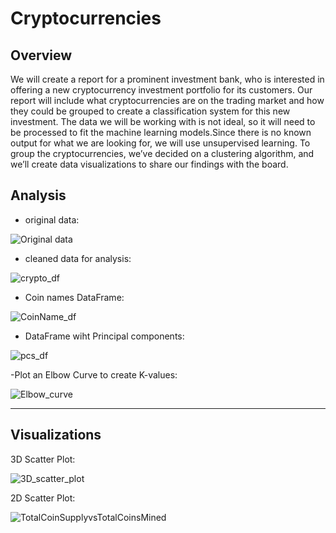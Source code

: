 # Cryptocurrencies

## Overview

We will create a report for  a prominent investment bank, who is interested in offering a new cryptocurrency investment portfolio for its customers.  Our report will include what cryptocurrencies are on the trading market and how they could be grouped to create a classification system for this new investment.
The data we will be working with is not ideal, so it will need to be processed to fit the machine learning models.Since there is no known output for what we are looking for, we will use unsupervised learning. To group the cryptocurrencies, we’ve decided on a clustering algorithm, and we’ll create data visualizations to share our findings with the board.

## Analysis

- original data: 

![Original data](https://user-images.githubusercontent.com/78781719/133180487-777d220a-c51d-4428-8961-3032e461dec7.PNG)


- cleaned data for analysis: 

![crypto_df](https://user-images.githubusercontent.com/78781719/133180569-21d48a73-9a5d-4b9e-933a-b071da0e80a4.PNG)

- Coin names DataFrame: 

![CoinName_df](https://user-images.githubusercontent.com/78781719/133180625-8e8d74d2-c12c-4cf1-802b-17ac66c879b5.PNG)

- DataFrame wiht Principal components: 

![pcs_df](https://user-images.githubusercontent.com/78781719/133180734-e5ca671d-5463-41dd-8e2c-9d584be6db5e.PNG)

-Plot an Elbow Curve to create K-values:

![Elbow_curve](https://user-images.githubusercontent.com/78781719/133180842-77cbe72e-f880-45da-af10-673af8c83282.PNG)

---
## Visualizations

3D Scatter Plot:

![3D_scatter_plot](https://user-images.githubusercontent.com/78781719/133180967-21c3d345-cb77-4c5d-abc2-8959e94d8414.PNG)

2D Scatter Plot: 

![TotalCoinSupplyvsTotalCoinsMined](https://user-images.githubusercontent.com/78781719/133180999-55c245c5-2dd8-406c-95af-7512c719280e.PNG)

